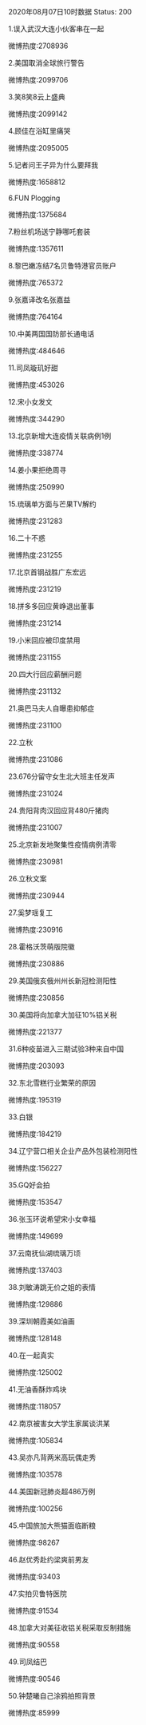2020年08月07日10时数据
Status: 200

1.误入武汉大连小伙客串在一起

微博热度:2708936

2.美国取消全球旅行警告

微博热度:2099706

3.笑8笑8云上盛典

微博热度:2099142

4.顾佳在浴缸里痛哭

微博热度:2095005

5.记者问王子异为什么要拜我

微博热度:1658812

6.FUN Plogging

微博热度:1375684

7.粉丝机场送宁静哪吒套装

微博热度:1357611

8.黎巴嫩冻结7名贝鲁特港官员账户

微博热度:765372

9.张嘉译改名张嘉益

微博热度:764164

10.中美两国国防部长通电话

微博热度:484646

11.司凤璇玑好甜

微博热度:453026

12.宋小女发文

微博热度:344290

13.北京新增大连疫情关联病例1例

微博热度:338774

14.姜小果拒绝周寻

微博热度:250990

15.琉璃单方面与芒果TV解约

微博热度:231283

16.二十不惑

微博热度:231255

17.北京首钢战胜广东宏远

微博热度:231219

18.拼多多回应黄峥退出董事

微博热度:231214

19.小米回应被印度禁用

微博热度:231155

20.四大行回应薪酬问题

微博热度:231132

21.奥巴马夫人自曝患抑郁症

微博热度:231100

22.立秋

微博热度:231086

23.676分留守女生北大班主任发声

微博热度:231024

24.贵阳背肉汉回应背480斤猪肉

微博热度:231007

25.北京新发地聚集性疫情病例清零

微博热度:230981

26.立秋文案

微博热度:230944

27.奚梦瑶复工

微博热度:230916

28.霍格沃茨萌版院徽

微博热度:230886

29.美国俄亥俄州州长新冠检测阳性

微博热度:230856

30.美国将向加拿大加征10%铝关税

微博热度:221377

31.6种疫苗进入三期试验3种来自中国

微博热度:203093

32.东北雪糕行业繁荣的原因

微博热度:195319

33.白银

微博热度:184219

34.辽宁营口相关企业产品外包装检测阳性

微博热度:156227

35.GQ好会拍

微博热度:153547

36.张玉环说希望宋小女幸福

微博热度:149699

37.云南抚仙湖琉璃万顷

微博热度:137403

38.刘敏涛跳无价之姐的表情

微博热度:129886

39.深圳朝霞美如油画

微博热度:128148

40.在一起真实

微博热度:125002

41.无油香酥炸鸡块

微博热度:118057

42.南京被害女大学生家属谈洪某

微博热度:105834

43.吴亦凡背两米高玩偶走秀

微博热度:103578

44.美国新冠肺炎超486万例

微博热度:100256

45.中国旅加大熊猫面临断粮

微博热度:98267

46.赵优秀赴约梁爽前男友

微博热度:93403

47.实拍贝鲁特医院

微博热度:91534

48.加拿大对美征收铝关税采取反制措施

微博热度:90558

49.司凤结巴

微博热度:90546

50.钟楚曦自己涂鸦拍照背景

微博热度:85999

